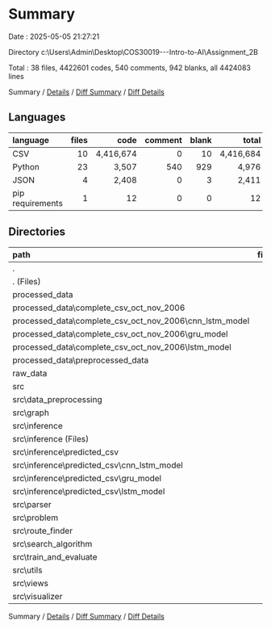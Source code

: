 # Summary

Date : 2025-05-05 21:27:21

Directory c:\\Users\\Admin\\Desktop\\COS30019---Intro-to-AI\\Assignment_2B

Total : 38 files,  4422601 codes, 540 comments, 942 blanks, all 4424083 lines

Summary / [Details](details.md) / [Diff Summary](diff.md) / [Diff Details](diff-details.md)

## Languages
| language | files | code | comment | blank | total |
| :--- | ---: | ---: | ---: | ---: | ---: |
| CSV | 10 | 4,416,674 | 0 | 10 | 4,416,684 |
| Python | 23 | 3,507 | 540 | 929 | 4,976 |
| JSON | 4 | 2,408 | 0 | 3 | 2,411 |
| pip requirements | 1 | 12 | 0 | 0 | 12 |

## Directories
| path | files | code | comment | blank | total |
| :--- | ---: | ---: | ---: | ---: | ---: |
| . | 38 | 4,422,601 | 540 | 942 | 4,424,083 |
| . (Files) | 5 | 1,869 | 7 | 13 | 1,889 |
| processed_data | 7 | 3,195,978 | 0 | 6 | 3,195,984 |
| processed_data\\complete_csv_oct_nov_2006 | 3 | 2,406,819 | 0 | 3 | 2,406,822 |
| processed_data\\complete_csv_oct_nov_2006\\cnn_lstm_model | 1 | 802,273 | 0 | 1 | 802,274 |
| processed_data\\complete_csv_oct_nov_2006\\gru_model | 1 | 802,273 | 0 | 1 | 802,274 |
| processed_data\\complete_csv_oct_nov_2006\\lstm_model | 1 | 802,273 | 0 | 1 | 802,274 |
| processed_data\\preprocessed_data | 4 | 789,159 | 0 | 3 | 789,162 |
| raw_data | 1 | 4,193 | 0 | 1 | 4,194 |
| src | 25 | 1,220,561 | 533 | 922 | 1,222,016 |
| src\\data_preprocessing | 3 | 678 | 148 | 232 | 1,058 |
| src\\graph | 2 | 75 | 2 | 19 | 96 |
| src\\inference | 4 | 1,217,427 | 46 | 77 | 1,217,550 |
| src\\inference (Files) | 1 | 336 | 46 | 74 | 456 |
| src\\inference\\predicted_csv | 3 | 1,217,091 | 0 | 3 | 1,217,094 |
| src\\inference\\predicted_csv\\cnn_lstm_model | 1 | 405,697 | 0 | 1 | 405,698 |
| src\\inference\\predicted_csv\\gru_model | 1 | 405,697 | 0 | 1 | 405,698 |
| src\\inference\\predicted_csv\\lstm_model | 1 | 405,697 | 0 | 1 | 405,698 |
| src\\parser | 1 | 135 | 15 | 32 | 182 |
| src\\problem | 2 | 138 | 14 | 36 | 188 |
| src\\route_finder | 2 | 392 | 59 | 87 | 538 |
| src\\search_algorithm | 2 | 163 | 14 | 64 | 241 |
| src\\train_and_evaluate | 2 | 420 | 78 | 111 | 609 |
| src\\utils | 1 | 476 | 81 | 136 | 693 |
| src\\views | 3 | 348 | 48 | 72 | 468 |
| src\\visualizer | 3 | 309 | 28 | 56 | 393 |

Summary / [Details](details.md) / [Diff Summary](diff.md) / [Diff Details](diff-details.md)